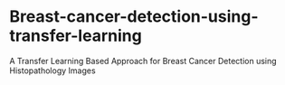 # Breast-cancer-detection-using-transfer-learning
A Transfer Learning Based Approach for Breast Cancer Detection using Histopathology Images
